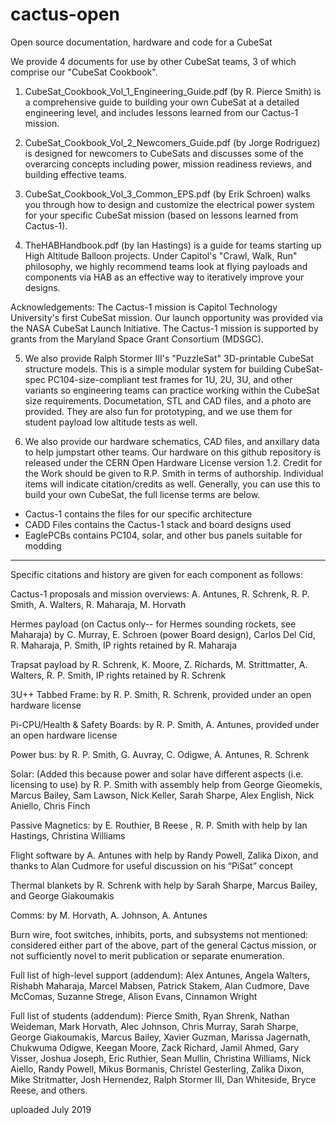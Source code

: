 # cactus-open
Open source documentation, hardware and code for a CubeSat

We provide 4 documents for use by other CubeSat teams, 3 of which comprise our "CubeSat Cookbook".

1) CubeSat_Cookbook_Vol_1_Engineering_Guide.pdf (by R. Pierce Smith) is a comprehensive guide to building your own CubeSat at a detailed engineering level, and includes lessons learned from our Cactus-1 mission.

2) CubeSat_Cookbook_Vol_2_Newcomers_Guide.pdf (by Jorge Rodriguez) is designed for newcomers to CubeSats and discusses some of the overarcing concepts including power, mission readiness reviews, and building effective teams.

3) CubeSat_Cookbook_Vol_3_Common_EPS.pdf (by Erik Schroen) walks you through how to design and customize the electrical power system for your specific CubeSat mission (based on lessons learned from Cactus-1).

4) TheHABHandbook.pdf (by Ian Hastings) is a guide for teams starting up High Altitude Balloon projects.  Under Capitol's "Crawl, Walk, Run" philosophy, we highly recommend teams look at flying payloads and components via HAB as an effective way to iteratively improve your designs.

Acknowledgements: The Cactus-1 mission is Capitol Technology University's first CubeSat mission. Our launch opportunity was provided via the NASA CubeSat Launch Initiative. The Cactus-1 mission is supported by grants from the Maryland Space Grant Consortium (MDSGC).

5) We also provide Ralph Stormer III's "PuzzleSat" 3D-printable CubeSat structure models.  This is a simple modular system for building CubeSat-spec PC104-size-compliant test frames for 1U, 2U, 3U, and other variants so engineering teams can practice working within the CubeSat size requirements.  Documetation, STL and CAD files, and a photo are provided.  They are also fun for prototyping, and we use them for student payload low altitude tests as well.

6) We also provide our hardware schematics, CAD files, and anxillary data to help jumpstart other teams.  Our hardware on this github repository is released under the CERN Open Hardware License version 1.2.  Credit for the Work should be given to R.P. Smith in terms of authorship.  Individual items will indicate citation/credits as well.  Generally, you can use this to build your own CubeSat, the full license terms are below.

* Cactus-1 contains the files for our specific architecture
* CADD Files contains the Cactus-1 stack and board designs used
* EaglePCBs contains PC104, solar, and other bus panels suitable for modding

***********************************************************************

Specific citations and history are given for each component as follows:

Cactus-1 proposals and mission overviews: A. Antunes, R. Schrenk, R. P. Smith, A. Walters, R. Maharaja, M. Horvath

Hermes payload (on Cactus only-- for Hermes sounding rockets, see Maharaja) by C. Murray, E. Schroen (power Board design), Carlos Del Cid, R. Maharaja, P. Smith, IP rights retained by R. Maharaja

Trapsat payload by R. Schrenk, K. Moore, Z. Richards, M. Strittmatter, A. Walters, R. P. Smith, IP rights retained by R. Schrenk

3U++ Tabbed Frame: by R. P. Smith, R. Schrenk, provided under an open hardware license

Pi-CPU/Health & Safety Boards: by R. P. Smith, A. Antunes, provided under an open hardware license

Power bus: by R. P. Smith, G. Auvray, C. Odigwe, A. Antunes, R. Schrenk

Solar: (Added this because power and solar have different aspects (i.e. licensing to use) by R. P. Smith with assembly help from George Gieomekis, Marcus Bailey, Sam Lawson, Nick Keller, Sarah Sharpe, Alex English, Nick Aniello, Chris Finch

Passive Magnetics: by E. Routhier, B Reese , R. P. Smith with help by Ian Hastings, Christina Williams

Flight software by A. Antunes with help by Randy Powell, Zalika Dixon, and thanks to Alan Cudmore for useful discussion on his “PiSat” concept

Thermal blankets by R. Schrenk with help by Sarah Sharpe, Marcus Bailey, and George Giakoumakis

Comms: by M. Horvath, A. Johnson, A. Antunes

Burn wire, foot switches, inhibits, ports, and subsystems not mentioned: considered either part of the above, part of the general Cactus mission, or not sufficiently novel to merit publication or separate enumeration.

Full list of high-level support (addendum): Alex Antunes, Angela Walters, Rishabh Maharaja, Marcel Mabsen, Patrick Stakem, Alan Cudmore, Dave McComas, Suzanne Strege, Alison Evans, Cinnamon Wright

Full list of students (addendum): Pierce Smith, Ryan Shrenk, Nathan Weideman, Mark Horvath, Alec Johnson, Chris Murray, Sarah Sharpe, George Giakoumakis, Marcus Bailey, Xavier Guzman, Marissa Jagernath, Chukwuma Odigwe, Keegan Moore, Zack Richard, Jamil Ahmed, Gary Visser, Joshua Joseph, Eric Ruthier, Sean Mullin, Christina Williams, Nick Aiello, Randy Powell, Mikus Bormanis, Christel Gesterling, Zalika Dixon, Mike Stritmatter, Josh Hernendez, Ralph Stormer III, Dan Whiteside, Bryce Reese, and others.

uploaded July 2019
